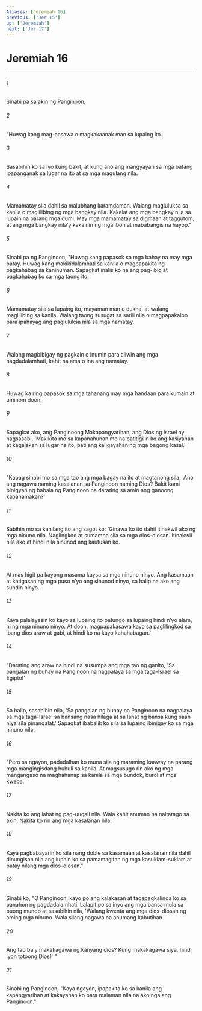 ```yaml
---
Aliases: [Jeremiah 16]
previous: ['Jer 15']
up: ['Jeremiah']
next: ['Jer 17']
---
```

# Jeremiah 16

***


###### 1 


Sinabi pa sa akin ng Panginoon, 


###### 2 


"Huwag kang mag-aasawa o magkakaanak man sa lupaing ito. 


###### 3 


Sasabihin ko sa iyo kung bakit, at kung ano ang mangyayari sa mga batang ipapanganak sa lugar na ito at sa mga magulang nila. 


###### 4 


Mamamatay sila dahil sa malubhang karamdaman. Walang magluluksa sa kanila o maglilibing ng mga bangkay nila. Kakalat ang mga bangkay nila sa lupain na parang mga dumi. May mga mamamatay sa digmaan at taggutom, at ang mga bangkay nilaʼy kakainin ng mga ibon at mababangis na hayop." 


###### 5 


Sinabi pa ng Panginoon, "Huwag kang papasok sa mga bahay na may mga patay. Huwag kang makikidalamhati sa kanila o magpapakita ng pagkahabag sa kaninuman. Sapagkat inalis ko na ang pag-ibig at pagkahabag ko sa mga taong ito. 


###### 6 


Mamamatay sila sa lupaing ito, mayaman man o dukha, at walang maglilibing sa kanila. Walang taong susugat sa sarili nila o magpapakalbo para ipahayag ang pagluluksa nila sa mga namatay. 


###### 7 


Walang magbibigay ng pagkain o inumin para aliwin ang mga nagdadalamhati, kahit na ama o ina ang namatay. 


###### 8 


Huwag ka ring papasok sa mga tahanang may mga handaan para kumain at uminom doon. 


###### 9 


Sapagkat ako, ang Panginoong Makapangyarihan, ang Dios ng Israel ay nagsasabi, 'Makikita mo sa kapanahunan mo na patitigilin ko ang kasiyahan at kagalakan sa lugar na ito, pati ang kaligayahan ng mga bagong kasal.' 


###### 10 


"Kapag sinabi mo sa mga tao ang mga bagay na ito at magtanong sila, 'Ano ang nagawa naming kasalanan sa Panginoon naming Dios? Bakit kami binigyan ng babala ng Panginoon na darating sa amin ang ganoong kapahamakan?' 


###### 11 


Sabihin mo sa kanilang ito ang sagot ko: 'Ginawa ko ito dahil itinakwil ako ng mga ninuno nila. Naglingkod at sumamba sila sa mga dios-diosan. Itinakwil nila ako at hindi nila sinunod ang kautusan ko. 


###### 12 


At mas higit pa kayong masama kaysa sa mga ninuno ninyo. Ang kasamaan at katigasan ng mga puso nʼyo ang sinunod ninyo, sa halip na ako ang sundin ninyo. 


###### 13 


Kaya palalayasin ko kayo sa lupaing ito patungo sa lupaing hindi nʼyo alam, ni ng mga ninuno ninyo. At doon, magpapakasawa kayo sa paglilingkod sa ibang dios araw at gabi, at hindi ko na kayo kahahabagan.' 


###### 14 


"Darating ang araw na hindi na susumpa ang mga tao ng ganito, 'Sa pangalan ng buhay na Panginoon na nagpalaya sa mga taga-Israel sa Egipto!' 


###### 15 


Sa halip, sasabihin nila, 'Sa pangalan ng buhay na Panginoon na nagpalaya sa mga taga-Israel sa bansang nasa hilaga at sa lahat ng bansa kung saan niya sila pinangalat.' Sapagkat ibabalik ko sila sa lupaing ibinigay ko sa mga ninuno nila. 


###### 16 


"Pero sa ngayon, padadalhan ko muna sila ng maraming kaaway na parang mga mangingisdang huhuli sa kanila. At magsusugo rin ako ng mga mangangaso na maghahanap sa kanila sa mga bundok, burol at mga kweba. 


###### 17 


Nakita ko ang lahat ng pag-uugali nila. Wala kahit anuman na naitatago sa akin. Nakita ko rin ang mga kasalanan nila. 


###### 18 


Kaya pagbabayarin ko sila nang doble sa kasamaan at kasalanan nila dahil dinungisan nila ang lupain ko sa pamamagitan ng mga kasuklam-suklam at patay nilang mga dios-diosan." 


###### 19 


Sinabi ko, "O Panginoon, kayo po ang kalakasan at tagapagkalinga ko sa panahon ng pagdadalamhati. Lalapit po sa inyo ang mga bansa mula sa buong mundo at sasabihin nila, 'Walang kwenta ang mga dios-diosan ng aming mga ninuno. Wala silang nagawa na anumang kabutihan. 


###### 20 


Ang tao baʼy makakagawa ng kanyang dios? Kung makakagawa siya, hindi iyon totoong Dios!' " 


###### 21 


Sinabi ng Panginoon, "Kaya ngayon, ipapakita ko sa kanila ang kapangyarihan at kakayahan ko para malaman nila na ako nga ang Panginoon."
